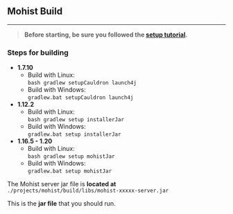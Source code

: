 ## Mohist Build
---

> **Before starting, be sure you followed the [setup tutorial](developer/setup.md).**

### Steps for building
* **1.7.10**
  * Build with Linux:  
    `bash gradlew setupCauldron launch4j`
  * Build with Windows:    
    `gradlew.bat setupCauldron launch4j`
* **1.12.2**
  * Build with Linux:  
    `bash gradlew setup installerJar`
  * Build with Windows:  
    `gradlew.bat setup installerJar`
* **1.16.5 - 1.20**
  * Build with Linux:  
    `bash gradlew setup mohistJar`
  * Build with Windows:  
    `gradlew.bat setup mohistJar`

The Mohist server jar file is **located at** `./projects/mohist/build/libs/mohist-xxxxx-server.jar`

This is the **jar file** that you should run.
